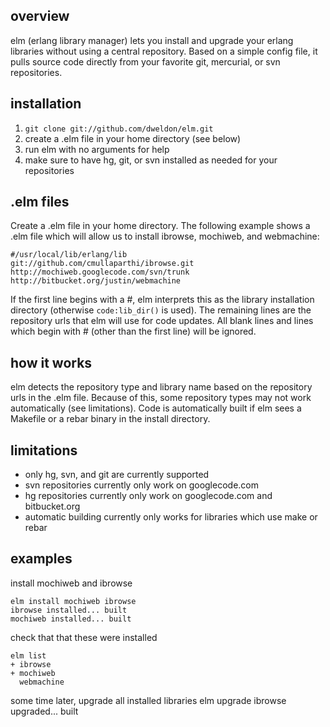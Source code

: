 overview
--------
elm (erlang library manager) lets you install and upgrade your erlang libraries
without using a central repository. Based on a simple config file, it pulls
source code directly from your favorite git, mercurial, or svn repositories.

installation
------------
1. `git clone git://github.com/dweldon/elm.git`
2. create a .elm file in your home directory (see below)
3. run elm with no arguments for help
4. make sure to have hg, git, or svn installed as needed for your repositories

.elm files
----------
Create a .elm file in your home directory. The following example shows a .elm
file which will allow us to install ibrowse, mochiweb, and webmachine:

    #/usr/local/lib/erlang/lib
    git://github.com/cmullaparthi/ibrowse.git
    http://mochiweb.googlecode.com/svn/trunk
    http://bitbucket.org/justin/webmachine

If the first line begins with a #, elm interprets this as the library
installation directory (otherwise `code:lib_dir()` is used). The remaining lines
are the repository urls that elm will use for code updates. All blank lines and
lines which begin with # (other than the first line) will be ignored.

how it works
------------
elm detects the repository type and library name based on the repository urls in
the .elm file. Because of this, some repository types may not work automatically
(see limitations). Code is automatically built if elm sees a Makefile or a rebar
binary in the install directory.

limitations
-----------
* only hg, svn, and git are currently supported
* svn repositories currently only work on googlecode.com
* hg repositories currently only work on googlecode.com and bitbucket.org
* automatic building currently only works for libraries which use make or rebar

examples
--------
install mochiweb and ibrowse

    elm install mochiweb ibrowse
    ibrowse installed... built
    mochiweb installed... built

check that that these were installed

    elm list
    + ibrowse
    + mochiweb
      webmachine

some time later, upgrade all installed libraries
    elm upgrade
    ibrowse upgraded... built

